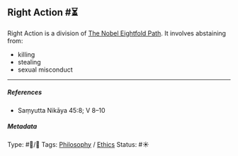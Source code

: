 ## Right Action  #⏳

Right Action is a division of [The Nobel Eightfold Path](The%20Nobel%20Eightfold%20Path.md). It involves abstaining from:

* killing
* stealing
* sexual misconduct

---

##### References

* Saṃyutta Nikāya 45:8; V 8–10

##### Metadata

Type: #🔵/🔵 
Tags: [Philosophy](Philosophy.md) / [Ethics](Ethics.md)
Status: #☀️ 
